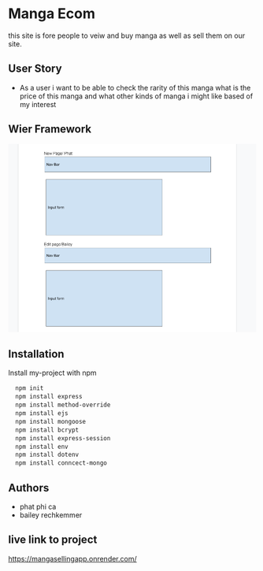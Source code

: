 
# Manga Ecom

this site is fore people to veiw and buy manga as well as sell them on our site.

## User Story

- As a user i want to be able to check the rarity of this manga what is the price of this manga and what other kinds of manga i might like based of my interest

## Wier Framework
![Wier Framework](img/editPicOne.png)

## Installation

Install my-project with npm

```bash
  npm init
  npm install express
  npm install method-override
  npm install ejs
  npm install mongoose
  npm install bcrypt
  npm install express-session
  npm install env
  npm install dotenv
  npm install conncect-mongo
```
    
## Authors

- phat phi ca
- bailey rechkemmer

## live link to project

https://mangasellingapp.onrender.com/